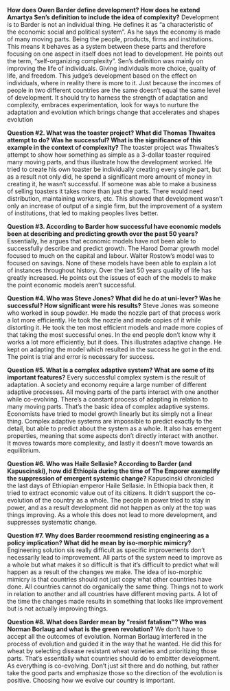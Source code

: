 **How does Owen Barder define development? How does he extend Amartya Sen’s definition to include the idea of complexity?**
Development is to Barder is not an individual thing. He defines it as “a characteristic of the economic social and political system”. As he says the economy is made of many moving parts. Being the people, products, firms and institutions. This means it behaves as a system between these parts and therefore focusing on one aspect in itself does not lead to development. He points out the term, “self-organizing complexity”. Sen’s definition was mainly on improving the life of individuals. Giving individuals more choice, quality of life, and freedom. This judge’s development based on the effect on individuals, where in reality there is more to it. Just because the incomes of people in two different countries are the same doesn’t equal the same level of development. 
It should try to harness the strength of adaptation and complexity, embraces experimentation, look for ways to nurture the adaptation and evolution which brings change that accelerates and shapes evolution


**Question #2. What was the toaster project? What did Thomas Thwaites attempt to do? Was he successful? What is the significance of this example in the context of complexity?**
The toaster project was Thwaites’s attempt to show how something as simple as a 3-dollar toaster required many moving parts, and thus illustrate how the development worked. He tried to create his own toaster be individually creating every single part, but as a result not only did, he spend a significant more amount of money in creating it, he wasn’t successful. If someone was able to make a business of selling toasters it takes more than just the parts. There would need distribution, maintaining workers, etc. This showed that development wasn’t only an increase of output of a single firm, but the improvement of a system of institutions, that led to making peoples lives better. 

**Question #3.  According to Barder how successful have economic models been at describing and predicting growth over the past 50 years?**
Essentially, he argues that economic models have not been able to successfully describe and predict growth. The Harod Domar growth model focused to much on the capital and labour. Walter Rostow’s model was to focused on savings. None of these models have been able to explain a lot of instances throughout history. Over the last 50 years quality of life has greatly increased. He points out the issues of each of the models to make the point economic models aren’t successful. 

	
**Question #4.  Who was Steve Jones? What did he do at uni-lever? Was he successful? How significant were his results?**
Steve Jones was someone who worked in soup powder. He made the nozzle part of that process work a lot more efficiently. He took the nozzle and made copies of it while distorting it. He took the ten most efficient models and made more copies of that taking the most successful ones. In the end people don’t know why it works a lot more efficiently, but it does. This illustrates adaptive change. He kept on adapting the model which resulted in the success he got in the end. The point is trial and error is necessary for success.  

**Question #5.  What is a complex adaptive system? What are some of its important features?**
Every successful complex system is the result of adaptation. A society and economy require a large number of different adaptive processes. All moving parts of the parts interact with one another while co-evolving. There’s a constant process of adapting in relation to many moving parts. That’s the basic idea of complex adaptive systems. Economists have tried to model growth linearly but its simply not a linear thing. Complex adaptive systems are impossible to predict exactly to the detail, but able to predict about the system as a whole. It also has emergent properties, meaning that some aspects don’t directly interact with another. It moves towards more complexity, and lastly it doesn’t move towards an equilibrium. 

**Question #6.  Who was Haile Sellasie?  According to Barder (and Kapuscinski), how did Ethiopia during the time of The Emporer exemplify the suppression of emergent systemic change?**
Kapuscinski chronicled the last days of Ethiopian emperor Haile Sellasie. In Ethiopia back then, it tried to extract economic value out of its citizens. It didn’t support the co-evolution of the country as a whole. The people in power tried to stay in power, and as a result development did not happen as only at the top was things improving. As a whole this does not lead to more development, and suppresses systematic change. 

**Question #7. Why does Barder recommend resisting engineering as a policy implication? What did he mean by iso-morphic mimicry?**
Engineering solution sis really difficult as specific improvements don’t necessarily lead to improvement. All parts of the system need to improve as a whole but what makes it so difficult is that it’s difficult to predict what will happen as a result of the changes we make. The idea of iso-morphic mimicry is that countries should not just copy what other countries have done. All countries cannot do organically the same thing. Things not to work in relation to another and all countries have different moving parts. A lot of the time the changes made results in something that looks like improvement but is not actually improving things. 

**Question #8.  What does Barder mean by "resist fatalism"? Who was Norman Borlaug and what is the green revolution?**
We don’t have to accept all the outcomes of evolution. Norman Borlaug interfered in the process of evolution and guided it in the way that he wanted. He did this for wheat by selecting disease resistant wheat varieties and prioritizing those parts. That’s essentially what countries should do to embitter development. As everything is co-evolving. Don’t just sit there and do nothing, but rather take the good parts and emphasize those so the direction of the evolution is positive. Choosing how we evolve our country is important. 


